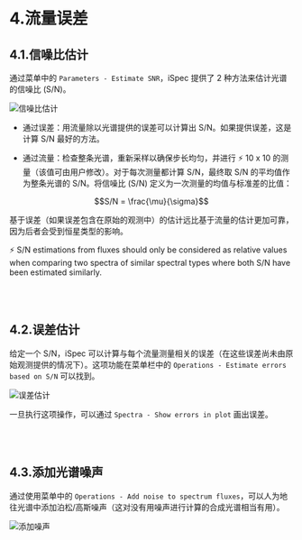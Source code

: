 # 4.流量误差

## 4.1.信噪比估计

通过菜单中的 `Parameters - Estimate SNR`，iSpec 提供了 2 种方法来估计光谱的信噪比 (S/N)。

![信噪比估计](https://www.blancocuaresma.com/s/user/pages/02.projects/03.iSpec/manual/03.usage/06.flux_errors/iSpec_estimate_SNR.png)

- 通过误差：用流量除以光谱提供的误差可以计算出 S/N。如果提供误差，这是计算 S/N 最好的方法。

- 通过流量：检查整条光谱，重新采样以确保步长均匀，并进行 :zap: 10 x 10 的测量（该值可由用户修改）。对于每次测量都计算 S/N，最终取 S/N 的平均值作为整条光谱的 S/N。将信噪比 (S/N)  定义为一次测量的均值与标准差的比值：

$$S/N = \frac{\mu}{\sigma}$$

基于误差（如果误差包含在原始的观测中）的估计远比基于流量的估计更加可靠，因为后者会受到恒星类型的影响。

:zap: S/N estimations from fluxes should only be considered as relative values when comparing two spectra of similar spectral types where both S/N have been estimated similarly.

<br></br>

## 4.2.误差估计

给定一个 S/N，iSpec 可以计算与每个流量测量相关的误差（在这些误差尚未由原始观测提供的情况下）。这项功能在菜单栏中的 `Operations - Estimate errors based on S/N` 可以找到。

![误差估计](https://www.blancocuaresma.com/s/user/pages/02.projects/03.iSpec/manual/03.usage/06.flux_errors/iSpec_estimate_errors.png)

一旦执行这项操作，可以通过 `Spectra - Show errors in plot` 画出误差。

<br></br>

## 4.3.添加光谱噪声

通过使用菜单中的 `Operations - Add noise to spectrum fluxes`，可以人为地往光谱中添加泊松/高斯噪声（这对没有用噪声进行计算的合成光谱相当有用）。

![添加噪声](https://www.blancocuaresma.com/s/user/pages/02.projects/03.iSpec/manual/03.usage/06.flux_errors/iSpec_add_noise.png)
